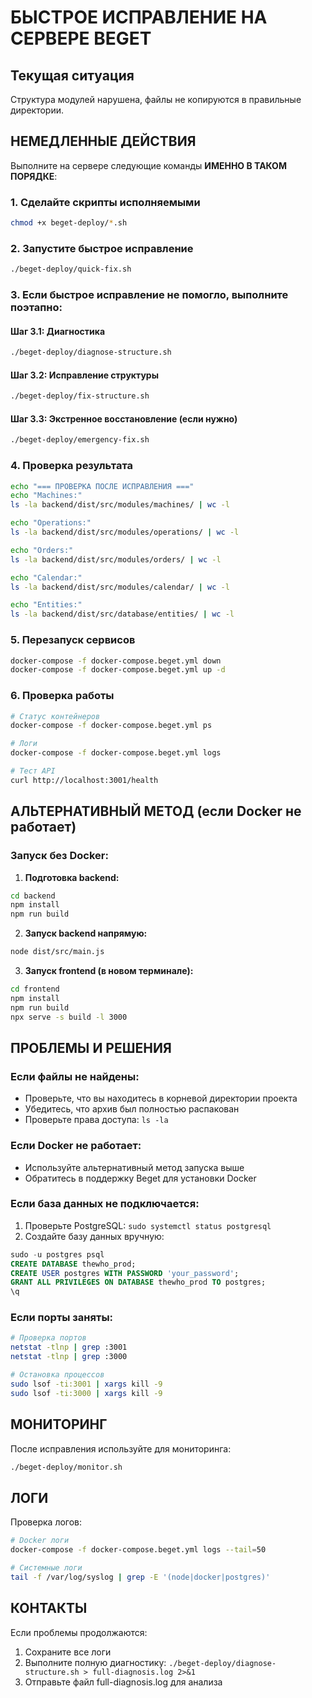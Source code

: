 # БЫСТРОЕ ИСПРАВЛЕНИЕ НА СЕРВЕРЕ BEGET

## Текущая ситуация
Структура модулей нарушена, файлы не копируются в правильные директории.

## НЕМЕДЛЕННЫЕ ДЕЙСТВИЯ

Выполните на сервере следующие команды **ИМЕННО В ТАКОМ ПОРЯДКЕ**:

### 1. Сделайте скрипты исполняемыми
```bash
chmod +x beget-deploy/*.sh
```

### 2. Запустите быстрое исправление
```bash
./beget-deploy/quick-fix.sh
```

### 3. Если быстрое исправление не помогло, выполните поэтапно:

#### Шаг 3.1: Диагностика
```bash
./beget-deploy/diagnose-structure.sh
```

#### Шаг 3.2: Исправление структуры
```bash
./beget-deploy/fix-structure.sh
```

#### Шаг 3.3: Экстренное восстановление (если нужно)
```bash
./beget-deploy/emergency-fix.sh
```

### 4. Проверка результата
```bash
echo "=== ПРОВЕРКА ПОСЛЕ ИСПРАВЛЕНИЯ ==="
echo "Machines:"
ls -la backend/dist/src/modules/machines/ | wc -l

echo "Operations:"
ls -la backend/dist/src/modules/operations/ | wc -l

echo "Orders:"
ls -la backend/dist/src/modules/orders/ | wc -l

echo "Calendar:"  
ls -la backend/dist/src/modules/calendar/ | wc -l

echo "Entities:"
ls -la backend/dist/src/database/entities/ | wc -l
```

### 5. Перезапуск сервисов
```bash
docker-compose -f docker-compose.beget.yml down
docker-compose -f docker-compose.beget.yml up -d
```

### 6. Проверка работы
```bash
# Статус контейнеров
docker-compose -f docker-compose.beget.yml ps

# Логи
docker-compose -f docker-compose.beget.yml logs

# Тест API
curl http://localhost:3001/health
```

## АЛЬТЕРНАТИВНЫЙ МЕТОД (если Docker не работает)

### Запуск без Docker:

1. **Подготовка backend:**
```bash
cd backend
npm install
npm run build
```

2. **Запуск backend напрямую:**
```bash
node dist/src/main.js
```

3. **Запуск frontend (в новом терминале):**
```bash
cd frontend
npm install
npm run build
npx serve -s build -l 3000
```

## ПРОБЛЕМЫ И РЕШЕНИЯ

### Если файлы не найдены:
- Проверьте, что вы находитесь в корневой директории проекта
- Убедитесь, что архив был полностью распакован
- Проверьте права доступа: `ls -la`

### Если Docker не работает:
- Используйте альтернативный метод запуска выше
- Обратитесь в поддержку Beget для установки Docker

### Если база данных не подключается:
1. Проверьте PostgreSQL: `sudo systemctl status postgresql`
2. Создайте базу данных вручную:
```sql
sudo -u postgres psql
CREATE DATABASE thewho_prod;
CREATE USER postgres WITH PASSWORD 'your_password';
GRANT ALL PRIVILEGES ON DATABASE thewho_prod TO postgres;
\q
```

### Если порты заняты:
```bash
# Проверка портов
netstat -tlnp | grep :3001
netstat -tlnp | grep :3000

# Остановка процессов
sudo lsof -ti:3001 | xargs kill -9
sudo lsof -ti:3000 | xargs kill -9
```

## МОНИТОРИНГ

После исправления используйте для мониторинга:
```bash
./beget-deploy/monitor.sh
```

## ЛОГИ

Проверка логов:
```bash
# Docker логи
docker-compose -f docker-compose.beget.yml logs --tail=50

# Системные логи
tail -f /var/log/syslog | grep -E '(node|docker|postgres)'
```

## КОНТАКТЫ

Если проблемы продолжаются:
1. Сохраните все логи
2. Выполните полную диагностику: `./beget-deploy/diagnose-structure.sh > full-diagnosis.log 2>&1`
3. Отправьте файл full-diagnosis.log для анализа
